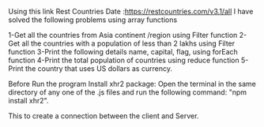 Using this link Rest Countries Date :https://restcountries.com/v3.1/all I have solved the following problems using array functions

1-Get all the countries from Asia continent /region using Filter function
2-Get all the countries with a population of less than 2 lakhs using Filter function
3-Print the following details name, capital, flag, using forEach function
4-Print the total population of countries using reduce function
5-Print the country that uses US dollars as currency.

 Before Run the program Install xhr2 package:
                              Open the terminal in the same directory of any one of the .js files and run the following command:
 "npm install xhr2".
  
  This to create a connection between the client and Server.
